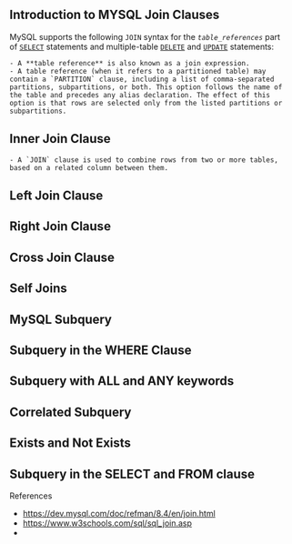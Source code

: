 
## Introduction to  MYSQL Join Clauses

MySQL supports the following `JOIN` syntax for the _`table_references`_ part of [`SELECT`](https://dev.mysql.com/doc/refman/8.4/en/select.html "15.2.13 SELECT Statement") statements and multiple-table [`DELETE`](https://dev.mysql.com/doc/refman/8.4/en/delete.html "15.2.2 DELETE Statement") and [`UPDATE`](https://dev.mysql.com/doc/refman/8.4/en/update.html "15.2.17 UPDATE Statement") statements:
	 
	- A **table reference** is also known as a join expression.
	- A table reference (when it refers to a partitioned table) may contain a `PARTITION` clause, including a list of comma-separated partitions, subpartitions, or both. This option follows the name of the table and precedes any alias declaration. The effect of this option is that rows are selected only from the listed partitions or subpartitions.
## Inner Join Clause

	- A `JOIN` clause is used to combine rows from two or more tables, based on a related column between them.
## Left Join Clause


## Right Join Clause



## Cross Join Clause



## Self Joins


## MySQL Subquery



## Subquery in the WHERE Clause



## Subquery with ALL and ANY keywords



## Correlated Subquery



## Exists and Not Exists



## Subquery in the SELECT and FROM clause




References
- https://dev.mysql.com/doc/refman/8.4/en/join.html
- https://www.w3schools.com/sql/sql_join.asp
- 




